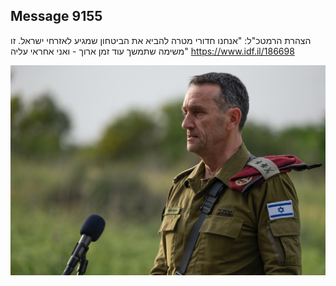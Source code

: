 ## Message 9155

הצהרת הרמטכ"ל:
"אנחנו חדורי מטרה להביא את הביטחון שמגיע לאזרחי ישראל. זו משימה שתמשך עוד זמן ארוך - ואני אחראי עליה"
https://www.idf.il/186698

![Photo](9155/9155_photo.jpg)
